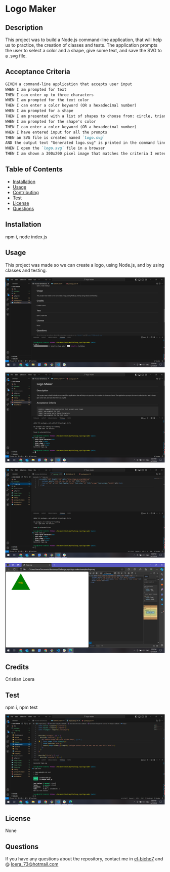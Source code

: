 
  # Logo Maker  

  ## Description 
  This project was to build a Node.js command-line application, that will help us to practice, the creation of classes and tests. The application prompts the user to select a color and a shape, give some text, and save the SVG to a .svg file.

  ## Acceptance Criteria

  ```md
GIVEN a command-line application that accepts user input
WHEN I am prompted for text
THEN I can enter up to three characters
WHEN I am prompted for the text color
THEN I can enter a color keyword (OR a hexadecimal number)
WHEN I am prompted for a shape
THEN I am presented with a list of shapes to choose from: circle, triangle, and square
WHEN I am prompted for the shape's color
THEN I can enter a color keyword (OR a hexadecimal number)
WHEN I have entered input for all the prompts
THEN an SVG file is created named `logo.svg`
AND the output text "Generated logo.svg" is printed in the command line
WHEN I open the `logo.svg` file in a browser
THEN I am shown a 300x200 pixel image that matches the criteria I entered
```

  ## Table of Contents 
  - [Installation](#installation)
  - [Usage](#usage)
  - [Contributing](#contributing)
  - [Test](#test)
  - [License](#license)
  - [Questions](#questions)

  ## Installation 
  npm i, node index.js

  ## Usage
  This project was made so we can create a logo, using Node.js, and by using classes and testing.

  ![npm i](image.png)

  ![node index.js](image-1.png)

  ![logo.svg file created](image-2.png)

  ![svg file of the selected (triangle) option](image-3.png)

  ## Credits
  Cristian Loera

  ## Test
  npm i, npm test

 ![npm test showing shape.setColor('blue')](image-4.png)

  ## License
  None
  

  ## Questions
  If you have any questions about the repository, contact me in [el-bicho7](https://github.com/el-bicho7) and @ loera_73@hotmail.com
 
  